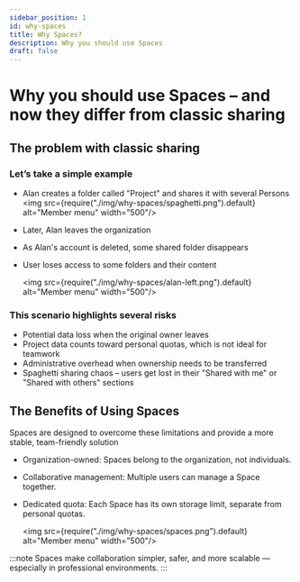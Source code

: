 ```yaml
---
sidebar_position: 1
id: why-spaces
title: Why Spaces?
description: Why you should use Spaces
draft: false
---
```


# Why you should use Spaces – and now they differ from classic sharing

## The problem with classic sharing

### Let’s take a simple example

- Alan creates a folder called "Project" and shares it with several Persons
  <img src={require("./img/why-spaces/spaghetti.png").default} alt="Member menu" width="500"/>
- Later, Alan leaves the organization
- As Alan's account is deleted, some shared folder disappears
- User loses access to some folders and their content

  <img src={require("./img/why-spaces/alan-left.png").default} alt="Member menu" width="500"/>

### This scenario highlights several risks

- Potential data loss when the original owner leaves
- Project data counts toward personal quotas, which is not ideal for teamwork
- Administrative overhead when ownership needs to be transferred
- Spaghetti sharing chaos – users get lost in their "Shared with me" or "Shared with others" sections

## The Benefits of Using Spaces

Spaces are designed to overcome these limitations and provide a more stable, team-friendly solution

- Organization-owned: Spaces belong to the organization, not individuals.
- Collaborative management: Multiple users can manage a Space together.
- Dedicated quota: Each Space has its own storage limit, separate from personal quotas.

  <img src={require("./img/why-spaces/spaces.png").default} alt="Member menu" width="500"/>

:::note
Spaces make collaboration simpler, safer, and more scalable — especially in professional environments.
:::
